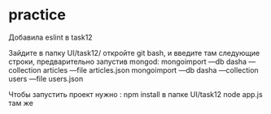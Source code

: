 # practice
Добавила eslint в task12


Зайдите в папку UI/task12/ откройте git bash, и введите там следующие строки, предварительно запустив mongod:
mongoimport —db dasha —collection articles —file articles.json
mongoimport —db dasha —collection users —file users.json

Чтобы запустить проект нужно :
npm install в папке UI/task12
node app.js там же
